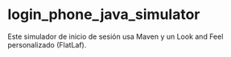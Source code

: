 # login_phone_java_simulator

Este simulador de inicio de sesión usa Maven y un Look and Feel personalizado (FlatLaf).
